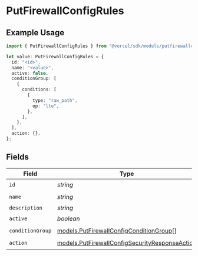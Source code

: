 # PutFirewallConfigRules

## Example Usage

```typescript
import { PutFirewallConfigRules } from "@vercel/sdk/models/putfirewallconfigop.js";

let value: PutFirewallConfigRules = {
  id: "<id>",
  name: "<value>",
  active: false,
  conditionGroup: [
    {
      conditions: [
        {
          type: "raw_path",
          op: "lte",
        },
      ],
    },
  ],
  action: {},
};
```

## Fields

| Field                                                                                                  | Type                                                                                                   | Required                                                                                               | Description                                                                                            |
| ------------------------------------------------------------------------------------------------------ | ------------------------------------------------------------------------------------------------------ | ------------------------------------------------------------------------------------------------------ | ------------------------------------------------------------------------------------------------------ |
| `id`                                                                                                   | *string*                                                                                               | :heavy_check_mark:                                                                                     | N/A                                                                                                    |
| `name`                                                                                                 | *string*                                                                                               | :heavy_check_mark:                                                                                     | N/A                                                                                                    |
| `description`                                                                                          | *string*                                                                                               | :heavy_minus_sign:                                                                                     | N/A                                                                                                    |
| `active`                                                                                               | *boolean*                                                                                              | :heavy_check_mark:                                                                                     | N/A                                                                                                    |
| `conditionGroup`                                                                                       | [models.PutFirewallConfigConditionGroup](../models/putfirewallconfigconditiongroup.md)[]               | :heavy_check_mark:                                                                                     | N/A                                                                                                    |
| `action`                                                                                               | [models.PutFirewallConfigSecurityResponseAction](../models/putfirewallconfigsecurityresponseaction.md) | :heavy_check_mark:                                                                                     | N/A                                                                                                    |